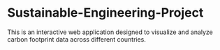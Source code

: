 # Sustainable-Engineering-Project
This is an interactive web application designed to visualize and analyze carbon footprint data across different countries.
